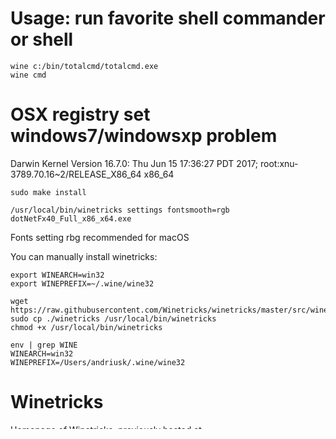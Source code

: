 # Usage: run favorite shell commander or shell 
```
wine c:/bin/totalcmd/totalcmd.exe
wine cmd
```

# OSX registry set windows7/windowsxp problem

Darwin Kernel Version 16.7.0: Thu Jun 15 17:36:27 PDT 2017; root:xnu-3789.70.16~2/RELEASE_X86_64 x86_64  
```
sudo make install

/usr/local/bin/winetricks settings fontsmooth=rgb
dotNetFx40_Full_x86_x64.exe
```

Fonts setting rbg recommended for macOS

You can manually install winetricks:
```
export WINEARCH=win32
export WINEPREFIX=~/.wine/wine32

wget https://raw.githubusercontent.com/Winetricks/winetricks/master/src/winetricks
sudo cp ./winetricks /usr/local/bin/winetricks
chmod +x /usr/local/bin/winetricks

env | grep WINE
WINEARCH=win32
WINEPREFIX=/Users/andriusk/.wine/wine32
```

# Winetricks
Homepage of Winetricks, previously hosted at <https://code.google.com/p/winetricks>.

Winetricks is an easy way to work around problems in Wine.

It has a menu of supported games/apps for which it can do all the workarounds automatically. It also lets you install missing DLLs or tweak various Wine settings individually.

The latest version can be downloaded here:
https://raw.githubusercontent.com/Winetricks/winetricks/master/src/winetricks

Tagged releases are accessible here:
https://github.com/Winetricks/winetricks/releases

# Installing
If available and up to date, you should use the ```winetricks``` package, available in most distributions:

* Arch: https://www.archlinux.org/packages/community/any/winetricks/
* Debian: https://packages.debian.org/sid/winetricks
* Fedora: https://fedoraproject.org/wiki/Wine#Packages
* Gentoo: https://packages.gentoo.org/packages/app-emulation/winetricks
* Homebrew (OSX): http://brewformulas.org/Winetricks
* MacPorts (OSX): https://www.macports.org/ports.php?by=name&substr=winetricks
* Ubuntu: https://packages.ubuntu.com/search?keywords=winetricks Note: Ubuntu LTS versions are years out of date, do a manual install instead.

```
curl -O https://raw.githubusercontent.com/Winetricks/winetricks/master/src/winetricks
chmod +x winetricks
sudo mv winetricks /usr/local/bin
```
Note: /usr/local/bin must be in your $PATH for this to work.

You can then keep winetricks up to date in the future by doing:
```
winetricks --self-update
```

# Custom .verb files
You can pass winetricks a custom .verb (format below), that can be used to add new dlls/settings/programs.

Example `icecat.verb`:

```
w_metadata icecat apps \
    title="GNU Icecat 38.8.0" \
    publisher="GNU Foundation" \
    year="2016" \
    media="download" \
    file1="icecat-38.8.0.en-US.win32.zip" \
    installed_exe1="${W_PROGRAMS_X86_WIN}/icecat/icecat.exe"

load_icecat()
{
    w_download https://ftp.gnu.org/gnu/gnuzilla/38.8.0/${file1} e5f9481e78710c25eb3a271d81aceb19ef44ff6e8599da7d5f7a2da584c01213
    w_try_unzip "${W_PROGRAMS_X86_UNIX}" "${W_CACHE}/${W_PACKAGE}/${file1}"
}
```

Note that the file prefix (icecat.verb) and command name (icecat) must match. All metadata fields are optional, only command name and category required.

# Tests
The tests need `bashate`, `checkbashisms`, and `shellcheck>=0.4.4` installed.
Makefile supports a few test targets:

* check - runs './tests/winetricks-tests quick' (without first clearing $WINETRICKS_CACHE)
* shell-checks - runs './tests/shell-checks'
* test - runs './tests/winetricks-tests full' (and clears $WINETRICKS_CACHE first)
* xvfb-check - runs './tests/winetricks-tests xvfb-check' (without first clearing $WINETRICKS_CACHE first)

# Support
* Winetricks is maintained by Austin English <austinenglish@gmail.com>.
* If winetricks has helped you out, then please consider donating to the FSF/EFF as a thank you:
  * EFF - https://supporters.eff.org/donate/button
  * FSF - https://my.fsf.org/donate
  * Donations towards electricity bill and developer beer fund can be sent via Bitcoin to 18euSAZztpZ9wcN6xZS3vtNnE1azf8niDk
* I try to actively respond to bugs and pull requests on GitHub:
  * Bugs: https://github.com/Winetricks/winetricks/issues/new
  * Pull Requests: https://github.com/Winetricks/winetricks/pulls
